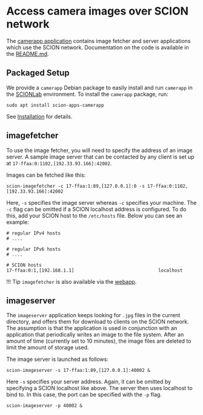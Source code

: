 # Access camera images over SCION network

The [camerapp application](https://github.com/netsec-ethz/scion-apps/) contains image fetcher and
server applications which use the SCION network. Documentation on the code is available in the
[README.md](https://github.com/netsec-ethz/scion-apps/blob/master/camerapp/README.md).

## Packaged Setup

We provide a `camerapp` Debian package to easily install and run `camerapp` in the [SCIONLab](https://scionlab.org) environment.
To install the `camerapp` package, run:
```shell
sudo apt install scion-apps-camerapp

```
See [Installation](../install/pkg.md#applications) for details.

## imagefetcher

To use the image fetcher, you will need to specify the address of an image server. A sample image server that can be contacted by any client is set up at `17-ffaa:0:1102,[192.33.93.166]:42002`.

Images can be fetched like this:
```
scion-imagefetcher -c 17-ffaa:1:89,[127.0.0.1]:0 -s 17-ffaa:0:1102,[192.33.93.166]:42002
```

Here, `-s` specifies the image server whereas `-c` specifies your machine.
The `-c` flag can be omitted if a SCION localhost address is configured. To do this, add your
SCION host to the `/etc/hosts` file. Below you can see an example:

```
# regular IPv4 hosts
# ....

# regular IPv6 hosts
# ....

# SCION hosts
17-ffaa:0:1,[192.168.1.1]                               localhost
```

!!! Tip
    `imagefetcher` is also available via the [webapp](../as_visualization/webapp_apps.md).

## imageserver

The `imageserver` application keeps looking for `.jpg` files in the current directory, and offers them for download to clients on the SCION network. The assumption is that the application is used in conjunction with an application that periodically writes an image to the file system. After an amount of time (currently set to 10 minutes), the image files are deleted to limit the amount of storage used.

The image server is launched as follows:

```
scion-imageserver -s 17-ffaa:1:89,[127.0.0.1]:40002 &
```
Here `-s` specifies your server address. Again, it can be omitted by specifying a SCION localhost like above. The server then
uses localhost to bind to. In this case, the port can be specified with the `-p` flag.

```
scion-imageserver -p 40002 &
```
